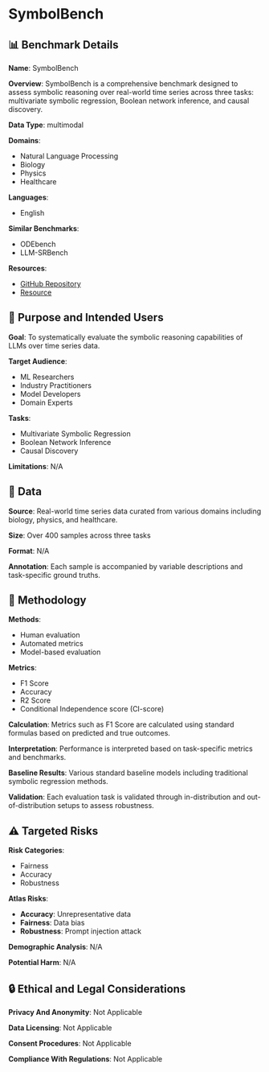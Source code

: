 # SymbolBench

## 📊 Benchmark Details

**Name**: SymbolBench

**Overview**: SymbolBench is a comprehensive benchmark designed to assess symbolic reasoning over real-world time series across three tasks: multivariate symbolic regression, Boolean network inference, and causal discovery.

**Data Type**: multimodal

**Domains**:
- Natural Language Processing
- Biology
- Physics
- Healthcare

**Languages**:
- English

**Similar Benchmarks**:
- ODEbench
- LLM-SRBench

**Resources**:
- [GitHub Repository](https://github.com/jakobrunge/tigramite?tab=readme-ov-file)
- [Resource](https://arxiv.org/abs/2508.03963)

## 🎯 Purpose and Intended Users

**Goal**: To systematically evaluate the symbolic reasoning capabilities of LLMs over time series data.

**Target Audience**:
- ML Researchers
- Industry Practitioners
- Model Developers
- Domain Experts

**Tasks**:
- Multivariate Symbolic Regression
- Boolean Network Inference
- Causal Discovery

**Limitations**: N/A

## 💾 Data

**Source**: Real-world time series data curated from various domains including biology, physics, and healthcare.

**Size**: Over 400 samples across three tasks

**Format**: N/A

**Annotation**: Each sample is accompanied by variable descriptions and task-specific ground truths.

## 🔬 Methodology

**Methods**:
- Human evaluation
- Automated metrics
- Model-based evaluation

**Metrics**:
- F1 Score
- Accuracy
- R2 Score
- Conditional Independence score (CI-score)

**Calculation**: Metrics such as F1 Score are calculated using standard formulas based on predicted and true outcomes.

**Interpretation**: Performance is interpreted based on task-specific metrics and benchmarks.

**Baseline Results**: Various standard baseline models including traditional symbolic regression methods.

**Validation**: Each evaluation task is validated through in-distribution and out-of-distribution setups to assess robustness.

## ⚠️ Targeted Risks

**Risk Categories**:
- Fairness
- Accuracy
- Robustness

**Atlas Risks**:
- **Accuracy**: Unrepresentative data
- **Fairness**: Data bias
- **Robustness**: Prompt injection attack

**Demographic Analysis**: N/A

**Potential Harm**: N/A

## 🔒 Ethical and Legal Considerations

**Privacy And Anonymity**: Not Applicable

**Data Licensing**: Not Applicable

**Consent Procedures**: Not Applicable

**Compliance With Regulations**: Not Applicable
